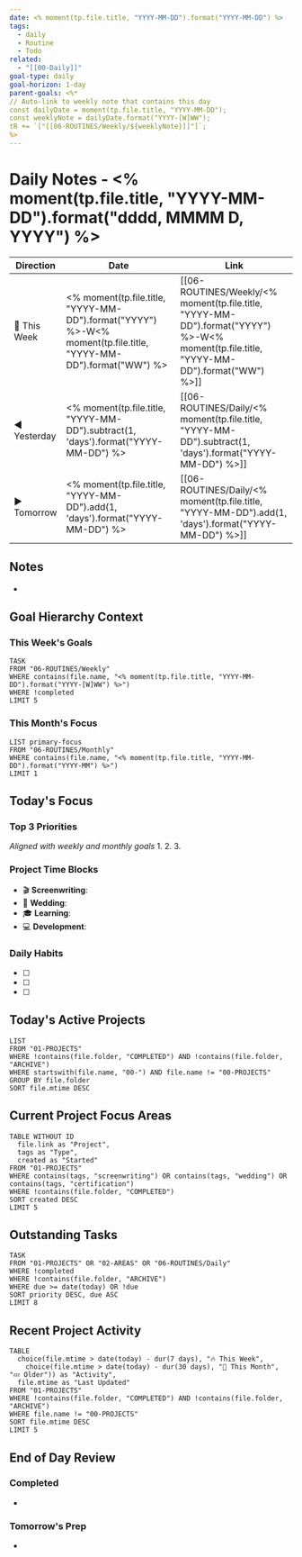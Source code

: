 ```yaml
---
date: <% moment(tp.file.title, "YYYY-MM-DD").format("YYYY-MM-DD") %>
tags:
  - daily
  - Routine
  - Todo
related:
  - "[[00-Daily]]"
goal-type: daily
goal-horizon: 1-day
parent-goals: <%*
// Auto-link to weekly note that contains this day
const dailyDate = moment(tp.file.title, "YYYY-MM-DD");
const weeklyNote = dailyDate.format("YYYY-[W]WW");
tR += `["[[06-ROUTINES/Weekly/${weeklyNote}]]"]`;
%>
---
```

# Daily Notes - <% moment(tp.file.title, "YYYY-MM-DD").format("dddd, MMMM D, YYYY") %>

| Direction    | Date                                                                                                             | Link                                                                                                                                    |
| ------------ | ---------------------------------------------------------------------------------------------------------------- | --------------------------------------------------------------------------------------------------------------------------------------- |
| 📅 This Week | <% moment(tp.file.title, "YYYY-MM-DD").format("YYYY") %>-W<% moment(tp.file.title, "YYYY-MM-DD").format("WW") %> | [[06-ROUTINES/Weekly/<% moment(tp.file.title, "YYYY-MM-DD").format("YYYY") %>-W<% moment(tp.file.title, "YYYY-MM-DD").format("WW") %>]] |
| ◀️ Yesterday | <% moment(tp.file.title, "YYYY-MM-DD").subtract(1, 'days').format("YYYY-MM-DD") %>                               | [[06-ROUTINES/Daily/<% moment(tp.file.title, "YYYY-MM-DD").subtract(1, 'days').format("YYYY-MM-DD") %>]]                                |
| ▶️ Tomorrow  | <% moment(tp.file.title, "YYYY-MM-DD").add(1, 'days').format("YYYY-MM-DD") %>                                    | [[06-ROUTINES/Daily/<% moment(tp.file.title, "YYYY-MM-DD").add(1, 'days').format("YYYY-MM-DD") %>]]                                     |
## Notes
- 

## Goal Hierarchy Context
### This Week's Goals  
```dataview
TASK
FROM "06-ROUTINES/Weekly"
WHERE contains(file.name, "<% moment(tp.file.title, "YYYY-MM-DD").format("YYYY-[W]WW") %>")
WHERE !completed
LIMIT 5
```

### This Month's Focus
```dataview
LIST primary-focus
FROM "06-ROUTINES/Monthly"  
WHERE contains(file.name, "<% moment(tp.file.title, "YYYY-MM-DD").format("YYYY-MM") %>")
LIMIT 1
```

## Today's Focus
### Top 3 Priorities
*Aligned with weekly and monthly goals*
1. 
2. 
3. 

### Project Time Blocks
- 🎬 **Screenwriting**: 
- 💍 **Wedding**: 
- 🎓 **Learning**: 
- 💻 **Development**: 

### Daily Habits
- [ ] 
- [ ] 
- [ ] 
## Today's Active Projects
```dataview
LIST
FROM "01-PROJECTS"
WHERE !contains(file.folder, "COMPLETED") AND !contains(file.folder, "ARCHIVE")
WHERE startswith(file.name, "00-") AND file.name != "00-PROJECTS"
GROUP BY file.folder
SORT file.mtime DESC
```

## Current Project Focus Areas
```dataview
TABLE WITHOUT ID
  file.link as "Project",
  tags as "Type",
  created as "Started"
FROM "01-PROJECTS"
WHERE contains(tags, "screenwriting") OR contains(tags, "wedding") OR contains(tags, "certification")
WHERE !contains(file.folder, "COMPLETED")
SORT created DESC
LIMIT 5
```

## Outstanding Tasks
```dataview
TASK
FROM "01-PROJECTS" OR "02-AREAS" OR "06-ROUTINES/Daily"
WHERE !completed
WHERE !contains(file.folder, "ARCHIVE")
WHERE due >= date(today) OR !due
SORT priority DESC, due ASC
LIMIT 8
```

## Recent Project Activity
```dataview
TABLE 
  choice(file.mtime > date(today) - dur(7 days), "🔥 This Week", 
    choice(file.mtime > date(today) - dur(30 days), "📅 This Month", "💤 Older")) as "Activity",
  file.mtime as "Last Updated"
FROM "01-PROJECTS"
WHERE !contains(file.folder, "COMPLETED") AND !contains(file.folder, "ARCHIVE")
WHERE file.name != "00-PROJECTS"
SORT file.mtime DESC
LIMIT 5
```

## End of Day Review
### Completed
- 

### Tomorrow's Prep
- 